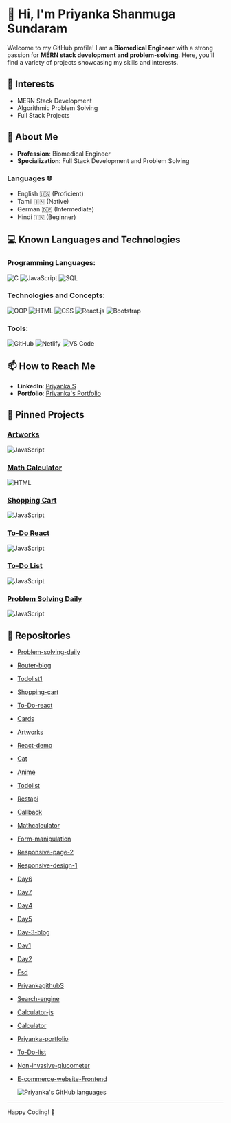 # 👋 Hi, I'm Priyanka Shanmuga Sundaram

Welcome to my GitHub profile! I am a **Biomedical Engineer** with a strong passion for **MERN stack development and problem-solving**. Here, you'll find a variety of projects showcasing my skills and interests.

## 👀 Interests
- MERN Stack Development
- Algorithmic Problem Solving
- Full Stack Projects

## 🌱 About Me
- **Profession**: Biomedical Engineer
- **Specialization**: Full Stack Development and Problem Solving
  
 ### Languages 🌐
- English 🇺🇸 (Proficient)
- Tamil 🇮🇳 (Native)
- German 🇩🇪 (Intermediate)
- Hindi 🇮🇳 (Beginner)

## 💻 Known Languages and Technologies

### Programming Languages:
![C](https://img.shields.io/badge/-C-00599C?style=flat-square&logo=c&logoColor=white) ![JavaScript](https://img.shields.io/badge/-JavaScript-F7DF1E?style=flat-square&logo=javascript&logoColor=black) ![SQL](https://img.shields.io/badge/-SQL-4479A1?style=flat-square&logo=postgresql&logoColor=white) 
### Technologies and Concepts:
![OOP](https://img.shields.io/badge/-OOP-2C2A5E?style=flat-square)
![HTML](https://img.shields.io/badge/-HTML-E34F26?style=flat-square&logo=html5&logoColor=white)
![CSS](https://img.shields.io/badge/-CSS-1572B6?style=flat-square&logo=css3&logoColor=white)
![React.js](https://img.shields.io/badge/-React.js-61DAFB?style=flat-square&logo=react&logoColor=black)
![Bootstrap](https://img.shields.io/badge/-Bootstrap-563D7C?style=flat-square&logo=bootstrap&logoColor=white)

### Tools:
![GitHub](https://img.shields.io/badge/-GitHub-181717?style=flat-square&logo=github&logoColor=white)
![Netlify](https://img.shields.io/badge/-Netlify-00C7B7?style=flat-square&logo=netlify&logoColor=white)
![VS Code](https://img.shields.io/badge/-VS%20Code-007ACC?style=flat-square&logo=visual-studio-code&logoColor=white)


## 📫 How to Reach Me
- **LinkedIn**: [Priyanka S](https://www.linkedin.com/in/priyanka-s-5437ba201/)
- **Portfolio**: [Priyanka's Portfolio]([https://priyankagithubs.github.io/PRIYANKA-PORTFOLIO/](https://priyankaportfolioreact.netlify.app/))

## 📌 Pinned Projects

### [Artworks](https://github.com/PriyankagithubS/artworks) 
![JavaScript](https://img.shields.io/badge/Language-JavaScript-yellow)

### [Math Calculator](https://github.com/PriyankagithubS/mathcalculator)
![HTML](https://img.shields.io/badge/Language-HTML-orange)

### [Shopping Cart](https://github.com/PriyankagithubS/shoping-cart)
![JavaScript](https://img.shields.io/badge/Language-JavaScript-yellow)

### [To-Do React](https://github.com/PriyankagithubS/To-Do-react)
![JavaScript](https://img.shields.io/badge/Language-JavaScript-yellow)

### [To-Do List](https://github.com/PriyankagithubS/todolist)
![JavaScript](https://img.shields.io/badge/Language-JavaScript-yellow)

### [Problem Solving Daily](https://github.com/PriyankagithubS/Problem-solving-daily)
![JavaScript](https://img.shields.io/badge/Language-JavaScript-yellow)

## 📁 Repositories

- [Problem-solving-daily](https://github.com/PriyankagithubS/Problem-solving-daily) 
- [Router-blog](https://github.com/PriyankagithubS/router-blog) 
- [Todolist1](https://github.com/PriyankagithubS/todolist1)
- [Shopping-cart](https://github.com/PriyankagithubS/shoping-cart) 
- [To-Do-react](https://github.com/PriyankagithubS/To-Do-react) 
- [Cards](https://github.com/PriyankagithubS/cards) 
- [Artworks](https://github.com/PriyankagithubS/artworks) 
- [React-demo](https://github.com/PriyankagithubS/react-demo)
- [Cat](https://github.com/PriyankagithubS/cat) 
- [Anime](https://github.com/PriyankagithubS/anime) 
- [Todolist](https://github.com/PriyankagithubS/todolist) 
- [Restapi](https://github.com/PriyankagithubS/restapi) 
- [Callback](https://github.com/PriyankagithubS/callback) 
- [Mathcalculator](https://github.com/PriyankagithubS/mathcalculator) 
- [Form-manipulation](https://github.com/PriyankagithubS/form-manipulation) 
- [Responsive-page-2](https://github.com/PriyankagithubS/responsive-page-2) 
- [Responsive-design-1](https://github.com/PriyankagithubS/responsive-design-1)
- [Day6](https://github.com/PriyankagithubS/day6) 
- [Day7](https://github.com/PriyankagithubS/Day7)
- [Day4](https://github.com/PriyankagithubS/day4) 
- [Day5](https://github.com/PriyankagithubS/day5) 
- [Day-3-blog](https://github.com/PriyankagithubS/day-3-blog) 
- [Day1](https://github.com/PriyankagithubS/day1) 
- [Day2](https://github.com/PriyankagithubS/day2)
- [Fsd](https://github.com/PriyankagithubS/fsd) 
- [PriyankagithubS](https://github.com/PriyankagithubS/PriyankagithubS) 
- [Search-engine](https://github.com/PriyankagithubS/SEARCH-ENGINE) 
- [Calculator-js](https://github.com/PriyankagithubS/CALCULATOR-JS) 
- [Calculator](https://github.com/PriyankagithubS/Calculator) 
- [Priyanka-portfolio](https://github.com/PriyankagithubS/PRIYANKA-PORTFOLIO) 
- [To-Do-list](https://github.com/PriyankagithubS/To-Do-list) 
- [Non-invasive-glucometer](https://github.com/PriyankagithubS/NON-INVASIVE-GLUCOMETER) 
- [E-commerce-website-Frontend](https://github.com/PriyankagithubS/E-commerce-website-Frontend-)

  
   ![Priyanka's GitHub languages](https://github-readme-stats.vercel.app/api/top-langs/?username=PriyankagithubS&layout=compact&theme=cobalt)

---
 




Happy Coding! 🚀

